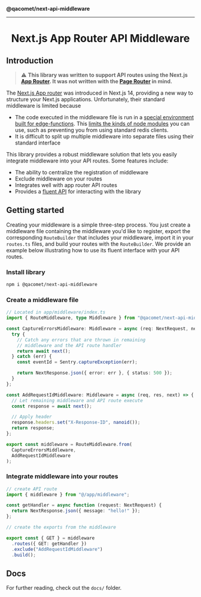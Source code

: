 **@qacomet/next-api-middleware**

***

<p align="center">
  <h1 align="center">Next.js App Router API Middleware</h1>
</p>

## Introduction

> ⚠️ **This library was written to support API routes using the Next.js [App Router](https://nextjs.org/docs/app). It was not written with the [Page Router](https://nextjs.org/docs/pages) in mind.**

The [Next.js App router](https://nextjs.org/docs/app) was introduced in Next.js 14, providing a new way to structure your Next.js applications. Unfortunately, their standard middleware is limited because

- The code executed in the middleware file is run in a [special environment built for edge-functions](https://nextjs.org/docs/pages/building-your-application/routing/middleware#runtime). This [limits the kinds of node modules](https://nextjs.org/docs/app/api-reference/edge#unsupported-apis) you can use, such as preventing you from using standard redis clients.
- It is difficult to split up multiple middleware into separate files using their standard interface

This library provides a robust middleware solution that lets you easily integrate middleware into your API routes. Some features include:

- The ability to centralize the registration of middleware
- Exclude middleware on your routes
- Integrates well with app router API routes
- Provides a [fluent API](https://en.wikipedia.org/wiki/Fluent_interface) for interacting with the library

## Getting started

Creating your middleware is a simple three-step process. You just create a middleware file containing the middleware you'd like to register, export the corresponding `RouteBuilder` that includes your middleware, import it in your `routes.ts` files, and build your routes with the `RouteBuilder`. We provide an example below illustrating how to use its fluent interface with your API routes.

### Install library

```sh
npm i @qacomet/next-api-middleware
```

### Create a middleware file

```ts
// Located in app/middleware/index.ts
import { RouteMiddleware, type Middleware } from "@qacomet/next-api-middleware";

const CaptureErrorsMiddleware: Middleware = async (req: NextRequest, next) => {
  try {
    // Catch any errors that are thrown in remaining
    // middleware and the API route handler
    return await next();
  } catch (err) {
    const eventId = Sentry.captureException(err);

    return NextResponse.json({ error: err }, { status: 500 });
  }
};

const AddRequestIdMiddleware: Middleware = async (req, res, next) => {
  // Let remaining middleware and API route execute
  const response = await next();

  // Apply header
  response.headers.set("X-Response-ID", nanoid());
  return response;
};

export const middleware = RouteMiddleware.from(
  CaptureErrorsMiddleware,
  AddRequestIdMiddleware
);
```

### Integrate middleware into your routes

```ts
// create API route
import { middleware } from "@/app/middleware";

const getHandler = async function (request: NextRequest) {
  return NextResponse.json({ message: "hello!" });
};

// create the exports from the middleware

export const { GET } = middleware
  .routes({ GET: getHandler })
  .exclude("AddRequestIdMiddleware")
  .build();
```

## Docs

For further reading, check out the `docs/` folder.
